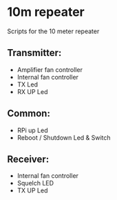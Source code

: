 # 10m repeater

Scripts for the 10 meter repeater

## Transmitter:
- Amplifier fan controller
- Internal fan controller
- TX Led
- RX UP Led

## Common:
- RPi up Led
- Reboot / Shutdown Led & Switch

## Receiver:
- Internal fan controller
- Squelch LED
- TX UP Led

